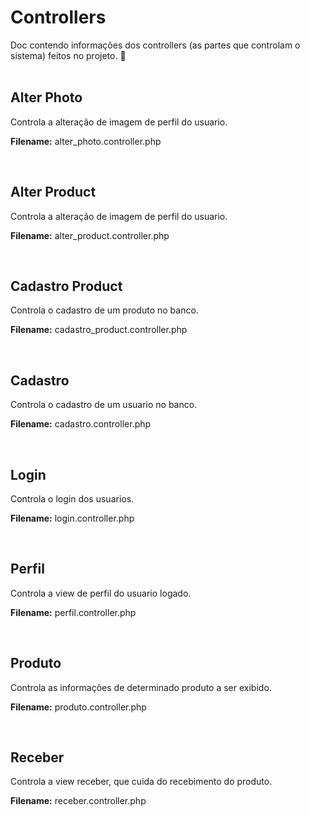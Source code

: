 # Controllers

Doc contendo informações dos controllers (as partes que controlam o sistema) feitos no projeto.  🙂
<br><br>

## Alter Photo

Controla a alteração de imagem de perfil do usuario.

**Filename:** alter_photo.controller.php

<br>

## Alter Product

Controla a alteração de imagem de perfil do usuario.

**Filename:** alter_product.controller.php

<br>

## Cadastro Product

Controla o cadastro de um produto no banco.

**Filename:** cadastro_product.controller.php

<br>

## Cadastro

Controla o cadastro de um usuario no banco.

**Filename:** cadastro.controller.php

<br>

## Login

Controla o login dos usuarios.

**Filename:** login.controller.php

<br>

## Perfil

Controla a view de perfil do usuario logado.

**Filename:** perfil.controller.php

<br>

## Produto

Controla as informações de determinado produto a ser exibido.

**Filename:** produto.controller.php

<br>

## Receber

Controla a view receber, que cuida do recebimento do produto.

**Filename:** receber.controller.php

<br>